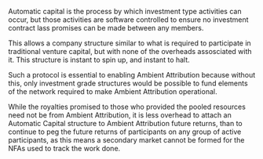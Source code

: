 Automatic capital is the process by which investment type activities can occur, but those activities are software controlled to ensure no investment contract lass promises can be made between any members.

This allows a company structure similar to what is required to participate in traditional venture capital, but with none of the overheads assosciated with it. This structure is instant to spin up, and instant to halt.

Such a protocol is essential to enabling Ambient Attribution because without this, only investment grade structures would be possible to fund elements of the network required to make Ambient Attribution operational.

While the royalties promised to those who provided the pooled resources need not be from Ambient Attribution, it is less overhead to attach an Automatic Capital structure to Ambient Attribution future returns, than to continue to peg the future returns of participants on any group of active participants, as this means a secondary market cannot be formed for the NFAs used to track the work done.
